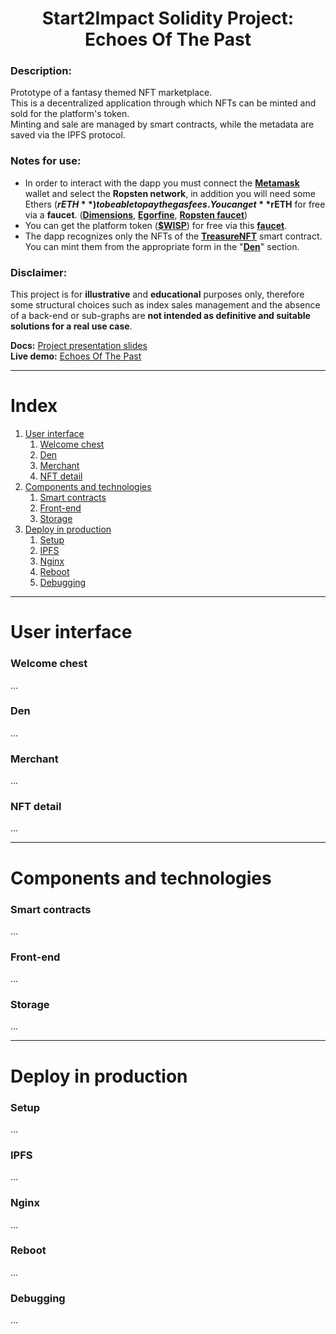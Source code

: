 <h1 align="center">Start2Impact Solidity Project:<br>Echoes Of The Past</h1>

### Description:
Prototype of a fantasy themed NFT marketplace.  
This is a decentralized application through which NFTs can be minted and sold for the platform's token.  
Minting and sale are managed by smart contracts, while the metadata are saved via the IPFS protocol.

### Notes for use:
  * In order to interact with the dapp you must connect the **[Metamask](https://metamask.io/)** wallet and select the **Ropsten network**, in addition you will need some Ethers (**$rETH**) to be able to pay the gas fees. You can get **$rETH** for free via a **faucet**. (**[Dimensions](https://faucet.dimensions.network/)**, **[Egorfine](https://faucet.egorfine.com/)**, **[Ropsten faucet](https://ropsten.faucet.kr/)**)
  * You can get the platform token (**[$WISP](https://ropsten.etherscan.io/address/0xF5D0ae294Cd5a45A14d77E3f3d7c3beA2e19Ea43)**) for free via this **[faucet](http://13.38.213.148/welcome-chest)**.
  * The dapp recognizes only the NFTs of the **[TreasureNFT](https://ropsten.etherscan.io/address/0x7d8cA9EC5556a42b1B4F458a4DE1E7D10FA90F37)** smart contract. You can mint them from the appropriate form in the "**[Den](http://13.38.213.148/den)**" section.

### Disclaimer:
This project is for **illustrative** and **educational** purposes only, therefore some structural choices such as index sales management and the absence of a back-end or sub-graphs are **not intended as definitive and suitable solutions for a real use case**.

**Docs:** [Project presentation slides](https://github.com/pogginicolo98/start2impact_final-project/blob/f6252fbec2a5c0d103f4663f683b39d397eb60f8/docs/Project%20presentation.pdf)  
**Live demo:** [Echoes Of The Past](http://13.38.213.148/)

***

# Index
1. [User interface](#User-interface)
	1. [Welcome chest](#Welcome-chest)
	2. [Den](#Den)
	3. [Merchant](#Merchant)
	4. [NFT detail](#NFT-detail)
2. [Components and technologies](#Components-and-technologies)
	1. [Smart contracts](#Smart-contracts)
	2. [Front-end](#Front-end)
	3. [Storage](#Databases)
3. [Deploy in production](#Deploy-in-production)
	1. [Setup](#Setup)
	2. [IPFS](#IPFS)
	3. [Nginx](#Nginx)
	4. [Reboot](#Reboot)
	5. [Debugging](#Debugging)

***

# User interface

### Welcome chest
...

### Den
...

### Merchant
...

### NFT detail
...

***

# Components and technologies

### Smart contracts
...

### Front-end
...

### Storage
...

***

# Deploy in production

### Setup
...

### IPFS
...

### Nginx
...

### Reboot
...

### Debugging
...
